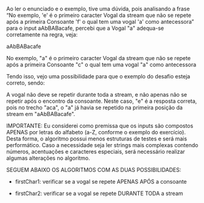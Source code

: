 Ao ler o enunciado e o exemplo, tive uma dúvida, pois analisando a frase “No exemplo, 'e' é o primeiro 
caracter Vogal da stream que não se repete após a primeira Consoante 'f' o qual tem uma vogal 'a' como 
antecessora” para o input aAbBABacafe, percebi que a Vogal "a" adequa-se corretamente na regra, veja:

aAbBABacafe

No exemplo, "a" é o primeiro caracter Vogal da stream que não se repete após a primeira 
Consoante "c" o qual tem uma vogal "a" como antecessora 

Tendo isso, vejo uma possibilidade para que o exemplo do desafio esteja correto, sendo:

A vogal não deve se repetir durante toda a stream, e não apenas não se repetir após o 
encontro da consoante. Neste caso, "e" é a resposta correta, pois no trecho "aca", o "a" já 
havia se repetido na primeira posição da stream em "aAbBABacafe".


IMPORTANTE: Eu considerei como premissa que os inputs são compostos APENAS por letras do 
alfabeto (a-Z, conforme o exemplo do exercício). Desta forma, o algoritmo possui menos estruturas de testes 
e será mais performático. Caso a necessidade seja ler strings mais complexas contendo números, 
acentuações e caracteres especiais, será necessário realizar algumas alterações no algoritmo.

SEGUEM ABAIXO OS ALGORITMOS COM AS DUAS POSSIBILIDADES:

- firstChar1: verificar se a vogal se repete APENAS APÓS a consoante

- firstChar2: verificar se a vogal se repete DURANTE TODA a stream

